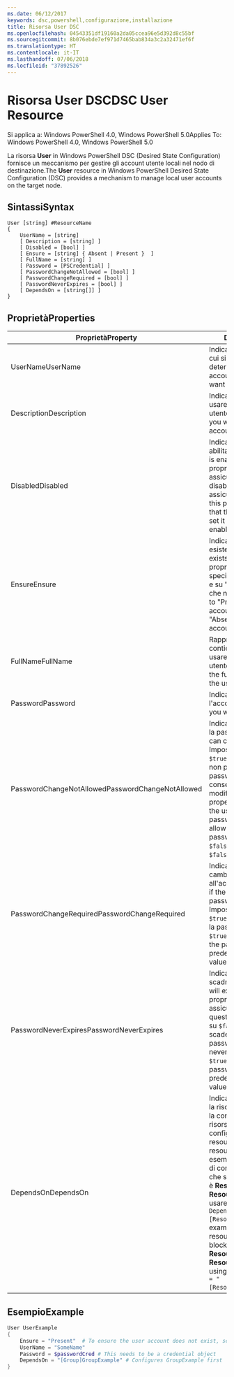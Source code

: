 ```yaml
---
ms.date: 06/12/2017
keywords: dsc,powershell,configurazione,installazione
title: Risorsa User DSC
ms.openlocfilehash: 04543351df19160a2da05ccea96e5d392d8c55bf
ms.sourcegitcommit: 8b076ebde7ef971d7465bab834a3c2a32471ef6f
ms.translationtype: HT
ms.contentlocale: it-IT
ms.lasthandoff: 07/06/2018
ms.locfileid: "37892526"
---
```

# <a name="dsc-user-resource"></a><span data-ttu-id="c9192-103">Risorsa User DSC</span><span class="sxs-lookup"><span data-stu-id="c9192-103">DSC User Resource</span></span>

<span data-ttu-id="c9192-104">Si applica a: Windows PowerShell 4.0, Windows PowerShell 5.0</span><span class="sxs-lookup"><span data-stu-id="c9192-104">Applies To: Windows PowerShell 4.0, Windows PowerShell 5.0</span></span>

<span data-ttu-id="c9192-105">La risorsa **User** in Windows PowerShell DSC (Desired State Configuration) fornisce un meccanismo per gestire gli account utente locali nel nodo di destinazione.</span><span class="sxs-lookup"><span data-stu-id="c9192-105">The **User** resource in Windows PowerShell Desired State Configuration (DSC) provides a mechanism to manage local user accounts on the target node.</span></span>

## <a name="syntax"></a><span data-ttu-id="c9192-106">Sintassi</span><span class="sxs-lookup"><span data-stu-id="c9192-106">Syntax</span></span>

```
User [string] #ResourceName
{
    UserName = [string]
    [ Description = [string] ]
    [ Disabled = [bool] ]
    [ Ensure = [string] { Absent | Present }  ]
    [ FullName = [string] ]
    [ Password = [PSCredential] ]
    [ PasswordChangeNotAllowed = [bool] ]
    [ PasswordChangeRequired = [bool] ]
    [ PasswordNeverExpires = [bool] ]
    [ DependsOn = [string[]] ]
}
```

## <a name="properties"></a><span data-ttu-id="c9192-107">Proprietà</span><span class="sxs-lookup"><span data-stu-id="c9192-107">Properties</span></span>

|  <span data-ttu-id="c9192-108">Proprietà</span><span class="sxs-lookup"><span data-stu-id="c9192-108">Property</span></span>  |  <span data-ttu-id="c9192-109">Description</span><span class="sxs-lookup"><span data-stu-id="c9192-109">Description</span></span>   |
|---|---|
| <span data-ttu-id="c9192-110">UserName</span><span class="sxs-lookup"><span data-stu-id="c9192-110">UserName</span></span>| <span data-ttu-id="c9192-111">Indica il nome dell'account per cui si vuole specificare un determinato stato.</span><span class="sxs-lookup"><span data-stu-id="c9192-111">Indicates the account name for which you want to ensure a specific state.</span></span>|
| <span data-ttu-id="c9192-112">Description</span><span class="sxs-lookup"><span data-stu-id="c9192-112">Description</span></span>| <span data-ttu-id="c9192-113">Indica la descrizione che si vuole usare per l'account utente.</span><span class="sxs-lookup"><span data-stu-id="c9192-113">Indicates the description you want to use for the user account.</span></span>|
| <span data-ttu-id="c9192-114">Disabled</span><span class="sxs-lookup"><span data-stu-id="c9192-114">Disabled</span></span>| <span data-ttu-id="c9192-115">Indica se l'account è abilitato.</span><span class="sxs-lookup"><span data-stu-id="c9192-115">Indicates if the account is enabled.</span></span> <span data-ttu-id="c9192-116">Impostare questa proprietà su `$true` per assicurarsi che l'account sia disabilitato e su `$false` per assicurarsi che sia abilitato.</span><span class="sxs-lookup"><span data-stu-id="c9192-116">Set this property to `$true` to ensure that this account is disabled, and set it to `$false` to ensure that it is enabled.</span></span>|
| <span data-ttu-id="c9192-117">Ensure</span><span class="sxs-lookup"><span data-stu-id="c9192-117">Ensure</span></span>| <span data-ttu-id="c9192-118">Indica se l'account esiste.</span><span class="sxs-lookup"><span data-stu-id="c9192-118">Indicates if the account exists.</span></span> <span data-ttu-id="c9192-119">Impostare questa proprietà su "Present" per specificare che l'account esiste e su "Absent" per specificare che non esiste.</span><span class="sxs-lookup"><span data-stu-id="c9192-119">Set this property to "Present" to ensure that the account exists, and set it to "Absent" to ensure that the account does not exist.</span></span>|
| <span data-ttu-id="c9192-120">FullName</span><span class="sxs-lookup"><span data-stu-id="c9192-120">FullName</span></span>| <span data-ttu-id="c9192-121">Rappresenta una stringa che contiene il nome completo da usare per l'account utente.</span><span class="sxs-lookup"><span data-stu-id="c9192-121">Represents a string with the full name you want to use for the user account.</span></span>|
| <span data-ttu-id="c9192-122">Password</span><span class="sxs-lookup"><span data-stu-id="c9192-122">Password</span></span>| <span data-ttu-id="c9192-123">Indica la password da usare per l'account.</span><span class="sxs-lookup"><span data-stu-id="c9192-123">Indicates the password you want to use for this account.</span></span> |
| <span data-ttu-id="c9192-124">PasswordChangeNotAllowed</span><span class="sxs-lookup"><span data-stu-id="c9192-124">PasswordChangeNotAllowed</span></span>| <span data-ttu-id="c9192-125">Indica se l'utente può modificare la password.</span><span class="sxs-lookup"><span data-stu-id="c9192-125">Indicates if the user can change the password.</span></span> <span data-ttu-id="c9192-126">Impostare questa proprietà su `$true` per assicurarsi che l'utente non possa modificare la password e su `$false` per consentire all'utente di modificare la password.</span><span class="sxs-lookup"><span data-stu-id="c9192-126">Set this property to `$true` to ensure that the user cannot change the password, and set it to `$false` to allow the user to change the password.</span></span> <span data-ttu-id="c9192-127">Il valore predefinito è `$false`.</span><span class="sxs-lookup"><span data-stu-id="c9192-127">The default value is `$false`.</span></span>|
| <span data-ttu-id="c9192-128">PasswordChangeRequired</span><span class="sxs-lookup"><span data-stu-id="c9192-128">PasswordChangeRequired</span></span>| <span data-ttu-id="c9192-129">Indica se l'utente dovrà cambiare la password all'accesso successivo.</span><span class="sxs-lookup"><span data-stu-id="c9192-129">Indicates if the user must change the password at the next sign in.</span></span> <span data-ttu-id="c9192-130">Impostare questa proprietà su `$true` se l'utente deve cambiare la password.</span><span class="sxs-lookup"><span data-stu-id="c9192-130">Set this property to `$true` if the user must change the password.</span></span> <span data-ttu-id="c9192-131">Il valore predefinito è `$true`.</span><span class="sxs-lookup"><span data-stu-id="c9192-131">The default value is `$true`.</span></span>|
| <span data-ttu-id="c9192-132">PasswordNeverExpires</span><span class="sxs-lookup"><span data-stu-id="c9192-132">PasswordNeverExpires</span></span>| <span data-ttu-id="c9192-133">Indica se la password scadrà.</span><span class="sxs-lookup"><span data-stu-id="c9192-133">Indicates if the password will expire.</span></span> <span data-ttu-id="c9192-134">Impostare questa proprietà su `$true` per assicurarsi che la password per questo utente non scada mai e su `$false` se la password scade.</span><span class="sxs-lookup"><span data-stu-id="c9192-134">To ensure that the password for this account will never expire, set this property to `$true`, and set it to `$false` if the password will expire.</span></span> <span data-ttu-id="c9192-135">Il valore predefinito è `$false`.</span><span class="sxs-lookup"><span data-stu-id="c9192-135">The default value is `$false`.</span></span>|
| <span data-ttu-id="c9192-136">DependsOn</span><span class="sxs-lookup"><span data-stu-id="c9192-136">DependsOn</span></span> | <span data-ttu-id="c9192-137">Indica che prima di configurare la risorsa è necessario eseguire la configurazione di un'altra risorsa.</span><span class="sxs-lookup"><span data-stu-id="c9192-137">Indicates that the configuration of another resource must run before this resource is configured.</span></span> <span data-ttu-id="c9192-138">Ad esempio, se l'ID del blocco script di configurazione della risorsa che si vuole eseguire per primo è **ResourceName** e il tipo è **ResourceType**, la sintassi per usare questa proprietà è `DependsOn = "[ResourceType]ResourceName"`.</span><span class="sxs-lookup"><span data-stu-id="c9192-138">For example, if the ID of the resource configuration script block that you want to run first is **ResourceName** and its type is **ResourceType**, the syntax for using this property is `DependsOn = "[ResourceType]ResourceName"`.</span></span>|

## <a name="example"></a><span data-ttu-id="c9192-139">Esempio</span><span class="sxs-lookup"><span data-stu-id="c9192-139">Example</span></span>

```powershell
User UserExample
{
    Ensure = "Present"  # To ensure the user account does not exist, set Ensure to "Absent"
    UserName = "SomeName"
    Password = $passwordCred # This needs to be a credential object
    DependsOn = "[Group]GroupExample" # Configures GroupExample first
}
```